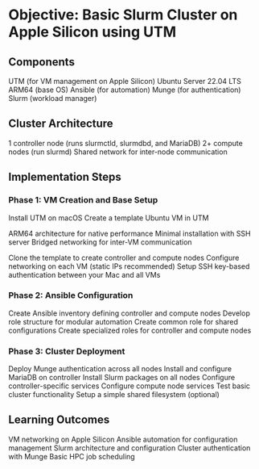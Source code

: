 # Objective: Basic Slurm Cluster on Apple Silicon using UTM

## Components

UTM (for VM management on Apple Silicon)
Ubuntu Server 22.04 LTS ARM64 (base OS)
Ansible (for automation)
Munge (for authentication)
Slurm (workload manager)

## Cluster Architecture

1 controller node (runs slurmctld, slurmdbd, and MariaDB)
2+ compute nodes (run slurmd)
Shared network for inter-node communication

## Implementation Steps

### Phase 1: VM Creation and Base Setup

Install UTM on macOS
Create a template Ubuntu VM in UTM

ARM64 architecture for native performance
Minimal installation with SSH server
Bridged networking for inter-VM communication

Clone the template to create controller and compute nodes
Configure networking on each VM (static IPs recommended)
Setup SSH key-based authentication between your Mac and all VMs

### Phase 2: Ansible Configuration

Create Ansible inventory defining controller and compute nodes
Develop role structure for modular automation
Create common role for shared configurations
Create specialized roles for controller and compute nodes

### Phase 3: Cluster Deployment

Deploy Munge authentication across all nodes
Install and configure MariaDB on controller
Install Slurm packages on all nodes
Configure controller-specific services
Configure compute node services
Test basic cluster functionality
Setup a simple shared filesystem (optional)

## Learning Outcomes

VM networking on Apple Silicon
Ansible automation for configuration management
Slurm architecture and configuration
Cluster authentication with Munge
Basic HPC job scheduling
